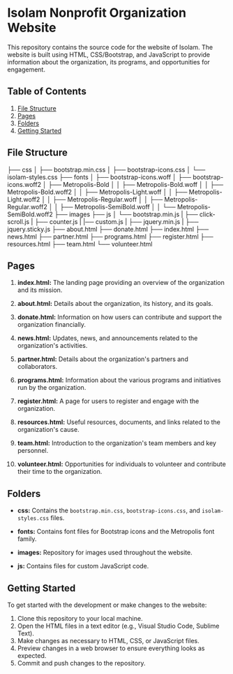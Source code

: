 # Isolam Nonprofit Organization Website

This repository contains the source code for the website of Isolam. The website is built using HTML, CSS/Bootstrap, and JavaScript to provide information about the organization, its programs, and opportunities for engagement.

## Table of Contents
1. [File Structure](#file-structure)
2. [Pages](#pages)
3. [Folders](#folders)
4. [Getting Started](#getting-started)

## File Structure
├── css
│ ├── bootstrap.min.css
│ ├── bootstrap-icons.css
│ └── isolam-styles.css
├── fonts
│ ├── bootstrap-icons.woff
│ ├── bootstrap-icons.woff2
│ ├── Metropolis-Bold
│ │ ├── Metropolis-Bold.woff
│ │ ├── Metropolis-Bold.woff2
│ │ ├── Metropolis-Light.woff
│ │ ├── Metropolis-Light.woff2
│ │ ├── Metropolis-Regular.woff
│ │ ├── Metropolis-Regular.woff2
│ │ ├── Metropolis-SemiBold.woff
│ │ └── Metropolis-SemiBold.woff2
├── images
├── js
│   └── bootstrap.min.js
|   ├── click-scroll.js
|   ├── counter.js
|   |── custom.js
|   ├── jquery.min.js
|   ├── jquery.sticky.js
├── about.html
├── donate.html
├── index.html
├── news.html
├── partner.html
├── programs.html
├── register.html
├── resources.html
├── team.html
└── volunteer.html


## Pages

1. **index.html:** The landing page providing an overview of the organization and its mission.

2. **about.html:** Details about the organization, its history, and its goals.

3. **donate.html:** Information on how users can contribute and support the organization financially.

4. **news.html:** Updates, news, and announcements related to the organization's activities.

5. **partner.html:** Details about the organization's partners and collaborators.

6. **programs.html:** Information about the various programs and initiatives run by the organization.

7. **register.html:** A page for users to register and engage with the organization.

8. **resources.html:** Useful resources, documents, and links related to the organization's cause.

9. **team.html:** Introduction to the organization's team members and key personnel.

10. **volunteer.html:** Opportunities for individuals to volunteer and contribute their time to the organization.

## Folders

- **css:** Contains the `bootstrap.min.css`, `bootstrap-icons.css`, and `isolam-styles.css` files.

- **fonts:** Contains font files for Bootstrap icons and the Metropolis font family.

- **images:** Repository for images used throughout the website.

- **js:** Contains files for custom JavaScript code.

## Getting Started

To get started with the development or make changes to the website:

1. Clone this repository to your local machine.
2. Open the HTML files in a text editor (e.g., Visual Studio Code, Sublime Text).
3. Make changes as necessary to HTML, CSS, or JavaScript files.
4. Preview changes in a web browser to ensure everything looks as expected.
5. Commit and push changes to the repository.

